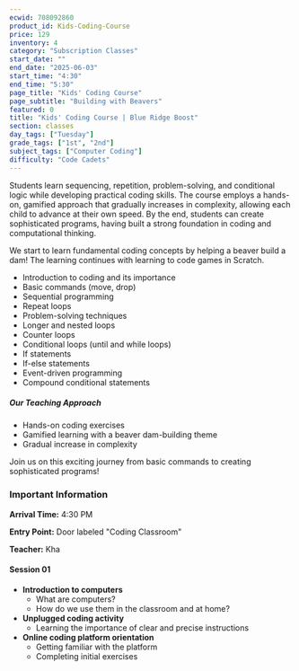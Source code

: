 ```yaml
---
ecwid: 708092860
product_id: Kids-Coding-Course
price: 129
inventory: 4
category: "Subscription Classes"
start_date: ""
end_date: "2025-06-03"
start_time: "4:30"
end_time: "5:30"
page_title: "Kids' Coding Course"
page_subtitle: "Building with Beavers"
featured: 0
title: "Kids' Coding Course | Blue Ridge Boost"
section: classes
day_tags: ["Tuesday"]
grade_tags: ["1st", "2nd"]
subject_tags: ["Computer Coding"]
difficulty: "Code Cadets"
---
```

Students learn sequencing, repetition, problem-solving, and conditional logic while developing practical coding skills. The course employs a hands-on, gamified approach that gradually increases in complexity, allowing each child to advance at their own speed. By the end, students can create sophisticated programs, having built a strong foundation in coding and computational thinking. 
<p>We start to learn fundamental coding concepts by helping a beaver build a dam! The learning continues with learning to code games in Scratch.</p>

<ul>
    <li>Introduction to coding and its importance</li>
    <li>Basic commands (move, drop)</li>
    <li>Sequential programming</li>
    <li>Repeat loops</li>
    <li>Problem-solving techniques</li>
    <li>Longer and nested loops</li>
    <li>Counter loops</li>
    <li>Conditional loops (until and while loops)</li>
    <li>If statements</li>
    <li>If-else statements</li>
    <li>Event-driven programming</li>
    <li>Compound conditional statements</li>
</ul>

<h5>Our Teaching Approach</h5>
<ul>
    <li>Hands-on coding exercises</li>
    <li>Gamified learning with a beaver dam-building theme</li>
    <li>Gradual increase in complexity</li>
</ul>

<p class="highlight">Join us on this exciting journey from basic commands to creating sophisticated programs!</p>

<h3>Important Information</h3>
<p><strong>Arrival Time:</strong> 4:30 PM</p>
<p><strong>Entry Point:</strong> Door labeled "Coding Classroom"</p>
<p><strong>Teacher:</strong> Kha</p>

<h4>Session 01</h4>
<ul>
  <li><strong>Introduction to computers</strong>
      <ul>
          <li>What are computers?</li>
          <li>How do we use them in the classroom and at home?</li>
      </ul>
  </li>
  <li><strong>Unplugged coding activity</strong>
      <ul>
          <li>Learning the importance of clear and precise instructions</li>
      </ul>
  </li>
  <li><strong>Online coding platform orientation</strong>
      <ul>
          <li>Getting familiar with the platform</li>
          <li>Completing initial exercises</li>
      </ul>
  </li>
</ul>
